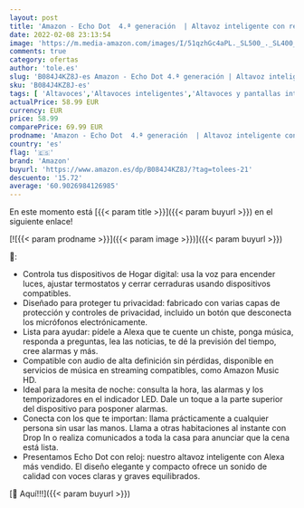 ```yaml
---
layout: post
title: 'Amazon - Echo Dot  4.ª generación  | Altavoz inteligente con reloj y Alexa | Blanco'
date: 2022-02-08 23:13:54
image: 'https://m.media-amazon.com/images/I/51qzhGc4aPL._SL500_._SL400_.jpg'
comments: true
category: ofertas
author: 'tole.es'
slug: 'B084J4KZ8J-es Amazon - Echo Dot 4.ª generación | Altavoz inteligente con...'
sku: 'B084J4KZ8J-es'
tags: [ 'Altavoces','Altavoces inteligentes','Altavoces y pantallas inteligentes Echo','Dispositivos Amazon','Dispositivos Amazon y Accesorios','Electrónica','Equipos de audio y Hi-Fi','alexa','amazon', ]
actualPrice: 58.99 EUR
currency: EUR
price: 58.99
comparePrice: 69.99 EUR
prodname: 'Amazon - Echo Dot  4.ª generación  | Altavoz inteligente con reloj y Alexa | Blanco'
country: 'es'
flag: '🇪🇸'
brand: 'Amazon'
buyurl: 'https://www.amazon.es/dp/B084J4KZ8J/?tag=tolees-21'
descuento: '15.72'
average: '60.9026984126985'
---
```


En este momento está [{{< param title >}}]({{< param buyurl >}}) en el siguiente enlace!

[![{{< param prodname >}}]({{< param image >}})]({{< param buyurl >}})

🔎:

- Controla tus dispositivos de Hogar digital: usa la voz para encender luces, ajustar termostatos y cerrar cerraduras usando dispositivos compatibles.
- Diseñado para proteger tu privacidad: fabricado con varias capas de protección y controles de privacidad, incluido un botón que desconecta los micrófonos electrónicamente.
- Lista para ayudar: pídele a Alexa que te cuente un chiste, ponga música, responda a preguntas, lea las noticias, te dé la previsión del tiempo, cree alarmas y más.
- Compatible con audio de alta definición sin pérdidas, disponible en servicios de música en streaming compatibles, como Amazon Music HD.
- Ideal para la mesita de noche: consulta la hora, las alarmas y los temporizadores en el indicador LED. Dale un toque a la parte superior del dispositivo para posponer alarmas.
- Conecta con los que te importan: llama prácticamente a cualquier persona sin usar las manos. Llama a otras habitaciones al instante con Drop In o realiza comunicados a toda la casa para anunciar que la cena está lista.
- Presentamos Echo Dot con reloj: nuestro altavoz inteligente con Alexa más vendido. El diseño elegante y compacto ofrece un sonido de calidad con voces claras y graves equilibrados.

[🛒 Aquí!!!]({{< param buyurl >}})
